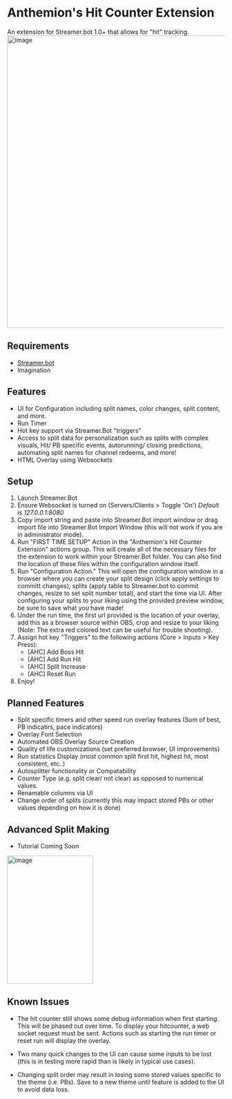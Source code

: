 # Anthemion's Hit Counter Extension
An extension for Streamer.bot 1.0+ that allows for "hit" tracking. 
<img width="1884" height="678" alt="image" src="https://github.com/user-attachments/assets/e41848a7-ac62-4fbe-8c89-efaaea52ff5b" />

## Requirements
- [Streamer.bot](https://streamer.bot/)
- Imagination

## Features
- UI for Configuration including split names, color changes, split content, and more.
- Run Timer
- Hot key support via Streamer.Bot "triggers"
- Access to split data for personalization such as splits with complex visuals, Hit/ PB specific events, autorunning/ closing predictions, automating split names for channel redeems, and more!
- HTML Overlay using Websockets
  
## Setup
1) Launch Streamer.Bot
2) Ensure Websocket is turned on (Servers/Clients > Toggle 'On') _Default is 127.0.0.1:8080_
3) Copy import string and paste into Streamer.Bot import window or drag import file into Streamer.Bot Import Window (this will not work if you are in administrator mode). 
4) Run "FIRST TIME SETUP" Action in the "Anthemion's Hit Counter Extension" actions group. This will create all of the necessary files for the extension to work within your Streamer.Bot folder. You can also find the location of these files within the configuration window itself.
5) Run "Configuration Action." This will open the configuration window in a browser where you can create your split design (click apply settings to committ changes), splits (apply table to Streamer.bot to commit changes, resize to set split number total), and start the time via UI. After configuring your splits to your liking using the provided preview window, be sure to save what you have made!
6) Under the run time, the first url provided is the location of your overlay, add this as a browser source within OBS, crop and resize to your liking (Note: The extra red colored text can be useful for trouble shooting).
7) Assign hot key "Triggers" to the following actions (Core > Inputs > Key Press):
   - [AHC] Add Boss Hit
   - [AHC] Add Run Hit
   - [AHC] Split Increase
   - [AHC] Reset Run 
8) Enjoy!

## Planned Features
- Split specific timers and other speed run overlay features (Sum of best, PB indicatirs, pace indicators)
- Overlay Font Selection
- Automated OBS Overlay Source Creation
- Quality of life customizations (set preferred browser, UI improvements)
- Run statistics Display (most common split first hit, highest hit, most consistent, etc..)
- Autosplitter functionality or Compatability
- Counter Type (e.g. split clear/ not clear) as opposed to numerical values.
- Renamable columns via UI
- Change order of splits (currently this may impact stored PBs or other values depending on how it is done)

## Advanced Split Making
- Tutorial Coming Soon
<img width="199" height="297" alt="image" src="https://github.com/user-attachments/assets/3ea92ed7-8776-4e8f-9d23-84d8f90b5a50" />



## Known Issues
- The hit counter still shows some debug information when first starting. This will be phased out over time. To display your hitcounter, a web socket request must be sent. Actions such as starting the run timer or reset run will display the overlay. 

- Two many quick changes to the UI can cause some inputs to be lost (this is in testing more rapid than is likely in typical use cases).
- Changing split order may result in losing some stored values specific to the theme (i.e. PBs). Save to a new theme until feature is added to the UI to avoid data loss.
